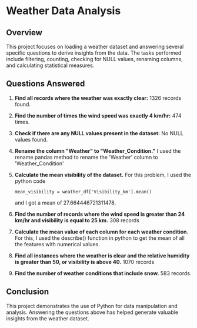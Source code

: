 # Weather Data Analysis 

## Overview
This project focuses on loading a weather dataset and answering several specific questions to derive insights from the data. The tasks performed include filtering, counting, checking for NULL values, renaming columns, and calculating statistical measures.

## Questions Answered
1. **Find all records where the weather was exactly clear:** 1326 records found.
2. **Find the number of times the wind speed was exactly 4 km/hr:** 474 times.
3. **Check if there are any NULL values present in the dataset:** No NULL values found.
4. **Rename the column "Weather" to "Weather_Condition."** I used the rename pandas method to rename the 'Weather' column to 'Weather_Condition'
5. **Calculate the mean visibility of the dataset.** For this problem, I used the python code
   ```{python}
   mean_visibility = weather_df['Visibility_km'].mean()
   ```
   and I got a mean of 27.664446721311478.
  
7. **Find the number of records where the wind speed is greater than 24 km/hr and visibility is equal to 25 km.** 308 records
8. **Calculate the mean value of each column for each weather condition.** For this, I used the describe() function in python to get the mean of all the features with numerical values. 
9. **Find all instances where the weather is clear and the relative humidity is greater than 50, or visibility is above 40.** 1070 records
10. **Find the number of weather conditions that include snow.** 583 records. 

## Conclusion
This project demonstrates the use of Python for data manipulation and analysis. Answering the questions above has helped generate valuable insights from the weather dataset.
